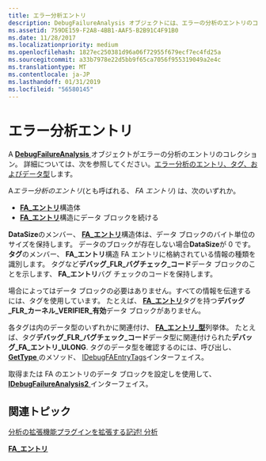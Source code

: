 ```yaml
---
title: エラー分析エントリ
description: DebugFailureAnalysis オブジェクトには、エラーの分析のエントリのコレクションがあります。
ms.assetid: 759DE159-F2A8-4BB1-AAF5-B2B91C4F91B0
ms.date: 11/28/2017
ms.localizationpriority: medium
ms.openlocfilehash: 1827ec250381d96a06f72955f679ecf7ec4fd25a
ms.sourcegitcommit: a33b7978e22d5bb9f65ca7056f955319049a2e4c
ms.translationtype: MT
ms.contentlocale: ja-JP
ms.lasthandoff: 01/31/2019
ms.locfileid: "56580145"
---
```

# <a name="failure-analysis-entries"></a>エラー分析エントリ


A [ **DebugFailureAnalysis** ](https://msdn.microsoft.com/library/windows/hardware/jj983405)オブジェクトがエラーの分析のエントリのコレクション。 詳細については、次を参照してください。[エラー分析のエントリ、タグ、およびデータ型](writing-an-analysis-extension-to-extend--analyze.md#failure-analysis-entries-tags-and-data-types)します。

A*エラー分析のエントリ*(とも呼ばれる、 *FA エントリ*) は、次のいずれか。

-   [ **FA\_エントリ**](https://msdn.microsoft.com/library/windows/hardware/jj991808)構造体
-   [ **FA\_エントリ**](https://msdn.microsoft.com/library/windows/hardware/jj991808)構造にデータ ブロックを続ける

**DataSize**のメンバー、 [ **FA\_エントリ**](https://msdn.microsoft.com/library/windows/hardware/jj991808)構造体は、データ ブロックのバイト単位のサイズを保持します。 データのブロックが存在しない場合**DataSize**が 0 です。 **タグ**のメンバー、 **FA\_エントリ**構造 FA エントリに格納されている情報の種類を識別します。 タグなど**デバッグ\_FLR\_バグチェック\_コード**データ ブロックのことを示します、 **FA\_エントリ**バグ チェックのコードを保持します。

場合によってはデータ ブロックの必要はありません。すべての情報を伝達するには、タグを使用しています。 たとえば、 [ **FA\_エントリ**](https://msdn.microsoft.com/library/windows/hardware/jj991808)タグを持つ**デバッグ\_FLR\_カーネル\_VERIFIER\_有効**データ ブロックがありません。

各タグは内のデータ型のいずれかに関連付け、 [ **FA\_エントリ\_型**](https://msdn.microsoft.com/library/windows/hardware/jj991809)列挙体。 たとえば、タグ**デバッグ\_FLR\_バグチェック\_コード**データ型に関連付けられた**デバッグ\_FA\_エントリ\_ULONG**. タグのデータ型を確認するのには、呼び出し、 [ **GetType** ](https://msdn.microsoft.com/library/windows/hardware/jj991813)のメソッド、 [IDebugFAEntryTags](https://msdn.microsoft.com/library/windows/hardware/jj983404)インターフェイス。

取得または FA のエントリのデータ ブロックを設定しを使用して、 [ **IDebugFailureAnalysis2** ](https://msdn.microsoft.com/library/windows/hardware/jj983405)インターフェイス。

## <a name="span-idrelatedtopicsspanrelated-topics"></a><span id="related_topics"></span>関連トピック


[分析の拡張機能プラグインを拡張する記述! 分析](writing-an-analysis-extension-to-extend--analyze.md)

[**FA\_エントリ**](https://msdn.microsoft.com/library/windows/hardware/jj991808)

 

 






